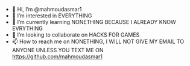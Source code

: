 - 👋 Hi, I’m @mahmoudasmar1
- 👀 I’m interested in EVERYTHING
- 🌱 I’m currently learning NONETHING BECAUSE I ALREADY KNOW EVRYTHING
- 💞️ I’m looking to collaborate on HACKS FOR GAMES
- 📫 How to reach me on NONETHING, I WILL NOT GIVE MY EMAIL TO ANYONE UNLESS YOU TEXT ME ON https://github.com/mahmoudasmar1

<!---
mahmoudasmar1/mahmoudasmar1 is a ✨ special ✨ repository because its `README.md` (this file) appears on your GitHub profile.
You can click the Preview link to take a look at your changes.
--->
